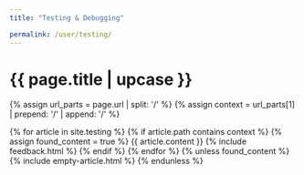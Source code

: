 ```yaml
---
title: "Testing & Debugging"

permalink: /user/testing/
---
```


<h1 class="primary">{{ page.title | upcase }}</h1>

{% assign url_parts = page.url | split: '/' %}
{% assign context = url_parts[1] | prepend: '/' | append: '/' %}

{% for article in site.testing %}
{% if article.path contains context %}
{% assign found_content = true %}
{{ article.content }}
{% include feedback.html %} 
{% endif %}
{% endfor %}
{% unless found_content %}
{% include empty-article.html %}
{% endunless %}
